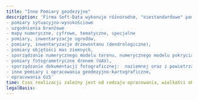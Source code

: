 ```yaml
---
title: "Inne Pomiary geodezyjne"
description: 'Firma Soft-Data wykonuje różnorodne, "niestandardowe" pomiary oraz opracowania geodezyjno-kartograficzne: 
- pomiary sytuacyjno-wysokościowe
- uzgodnienia branżowe
- mapy numeryczne, cyfrowe, tematyczne, specjalne
- pomiary, inwentaryzacje ogrodów, 
- pomiary, inwentaryzacje drzewostanu (dendrologiczne),
- pomiary objętości mas ziemnych,
- sporządzanie numerycznego modelu terenu, numerycznego modelu pokrycia terenu,
- pomiary fotogrametryczne dronem (UAV),
- sporządzanie dokumentacji fotograficznej:  naziemnej oraz z powietrza - dron (UAV),
- inne pomiary i opracowania geodezyjno-kartograficzne,
- opracowania GiS'
time: Czas realizacji zależny jest od rodzaju opracowania, wielkości obiektu
legalBasis:
---
```


